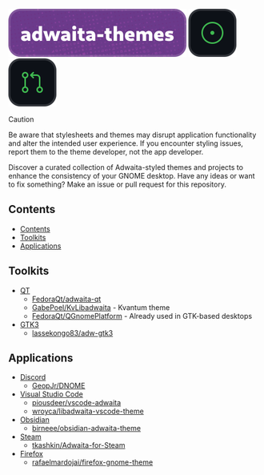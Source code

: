 ![adwaita-themes](/.github/static/header.svg) [![issues](/.github/static/issues.svg)](https://github.com/intergrav/adwaita-themes/issues) [![pull requests](/.github/static/prs.svg)](https://github.com/intergrav/adwaita-themes/pulls)

> [!CAUTION]
> Be aware that stylesheets and themes may disrupt application functionality and alter the intended user experience. If you encounter styling issues, report them to the theme developer, not the app developer.

Discover a curated collection of Adwaita-styled themes and projects to enhance the consistency of your GNOME desktop. Have any ideas or want to fix something? Make an issue or pull request for this repository.

## Contents

- [Contents](#contents)
- [Toolkits](#toolkits)
- [Applications](#applications)

## Toolkits

- [QT](https://www.qt.io/)
  - [FedoraQt/adwaita-qt](https://github.com/FedoraQt/adwaita-qt)
  - [GabePoel/KvLibadwaita](https://github.com/GabePoel/KvLibadwaita) - Kvantum theme
  - [FedoraQt/QGnomePlatform](https://github.com/FedoraQt/QGnomePlatform) - Already used in GTK-based desktops
- [GTK3](https://docs.gtk.org/gtk3/)
  - [lassekongo83/adw-gtk3](https://github.com/lassekongo83/adw-gtk3)

## Applications

- [Discord](https://discord.com/)
  - [GeopJr/DNOME](https://github.com/GeopJr/DNOME)
- [Visual Studio Code](https://code.visualstudio.com/)
  - [piousdeer/vscode-adwaita](https://github.com/piousdeer/vscode-adwaita)
  - [wroyca/libadwaita-vscode-theme](https://github.com/wroyca/libadwaita-vscode-theme)
- [Obsidian](https://obsidian.md/)
  - [birneee/obsidian-adwaita-theme](https://github.com/birneee/obsidian-adwaita-theme)
- [Steam](steampowered.com)
  - [tkashkin/Adwaita-for-Steam](https://github.com/tkashkin/Adwaita-for-Steam)
- [Firefox](https://www.mozilla.org/en-US/firefox/new/)
  - [rafaelmardojai/firefox-gnome-theme](https://github.com/rafaelmardojai/firefox-gnome-theme)